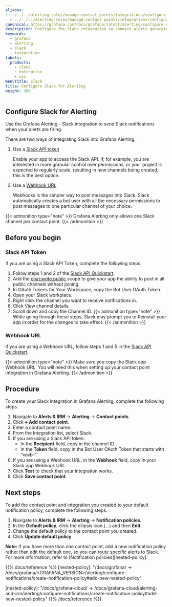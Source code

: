 ```yaml
---
aliases:
- ../../../alerting-rules/manage-contact-points/integrations/configure-slack/ # /docs/grafana/<GRAFANA_VERSION>/alerting/alerting-rules/manage-contact-points/integrations/configure-slack/
  - ../../../alerting-rules/manage-contact-points/integrations/configure-slack/ # /docs/grafana/<GRAFANA_VERSION>/alerting/alerting-rules/manage-contact-points/integrations/configure-slack/
canonical: https://grafana.com/docs/grafana/latest/alerting/configure-notifications/manage-contact-points/integrations/configure-slack/
description: Configure the Slack integration to connect alerts generated by Grafana Alerting
keywords:
  - grafana
  - alerting
  - slack
  - integration
labels:
  products:
    - cloud
    - enterprise
    - oss
menuTitle: Slack
title: Configure Slack for Alerting
weight: 300
---
```


## Configure Slack for Alerting

Use the Grafana Alerting - Slack integration to send Slack notifications when your alerts are firing.

There are two ways of integrating Slack into Grafana Alerting.

1. Use a [Slack API token](https://api.slack.com/authentication/token-types)

   Enable your app to access the Slack API. If, for example, you are interested in more granular control over permissions, or your project is expected to regularly scale, resulting in new channels being created, this is the best option.

1. Use a [Webhook URL](https://api.slack.com/messaging/webhooks)

   Webhooks is the simpler way to post messages into Slack. Slack automatically creates a bot user with all the necessary permissions to post messages to one particular channel of your choice.

{{< admonition type="note" >}}
Grafana Alerting only allows one Slack channel per contact point.
{{< /admonition >}}

## Before you begin

### Slack API Token

If you are using a Slack API Token, complete the following steps.

1. Follow steps 1 and 2 of the [Slack API Quickstart](https://api.slack.com/start/quickstart).
1. Add the [chat:write.public](https://api.slack.com/scopes/chat:write.public) scope to give your app the ability to post in all public channels without joining.
1. In OAuth Tokens for Your Workspace, copy the Bot User OAuth Token.
1. Open your Slack workplace.
1. Right click the channel you want to receive notifications in.
1. Click View channel details.
1. Scroll down and copy the Channel ID.
   {{< admonition type="note" >}}
   While going through these steps, Slack may prompt you to Reinstall your app in order for the changes to take effect.
   {{< /admonition >}}

### Webhook URL

If you are using a Webhook URL, follow steps 1 and 5 in the [Slack API Quickstart](https://api.slack.com/start/quickstart).

{{< admonition type="note" >}}
Make sure you copy the Slack app Webhook URL. You will need this when setting up your contact point integration in Grafana Alerting.
{{< /admonition >}}

## Procedure

To create your Slack integration in Grafana Alerting, complete the following steps.

1. Navigate to **Alerts & IRM** -> **Alerting** -> **Contact points**.
1. Click **+ Add contact point**.
1. Enter a contact point name.
1. From the Integration list, select Slack.
1. If you are using a Slack API token:
   - In the **Recipient** field, copy in the channel ID.
   - In the **Token** field, copy in the Bot User OAuth Token that starts with “xoxb-”.
1. If you are using a Webhook URL, in the **Webhook** field, copy in your Slack app Webhook URL.
1. Click **Test** to check that your integration works.
1. Click **Save contact point**.

## Next steps

To add the contact point and integration you created to your default notification policy, complete the following steps.

1. Navigate to **Alerts & IRM** -> **Alerting** -> **Notification policies**.
1. In the **Default policy**, click the ellipsis icon (…) and then **Edit**.
1. Change the default policy to the contact point you created.
1. Click **Update default policy**.

**Note:**
If you have more than one contact point, add a new notification policy rather than edit the default one, so you can route specific alerts to Slack. For more information, refer to [Notification policies][nested-policy].

{{% docs/reference %}}
[nested-policy]: "/docs/grafana/ -> /docs/grafana/<GRAFANA_VERSION>/alerting/configure-notifications/create-notification-policy#add-new-nested-policy"

[nested-policy]: "/docs/grafana-cloud/ -> /docs/grafana-cloud/alerting-and-irm/alerting/configure-notifications/create-notification-policy#add-new-nested-policy"
{{% /docs/reference %}}
